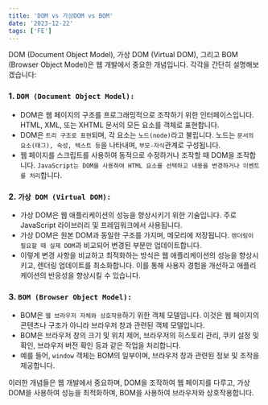 ```yaml
---
title: 'DOM vs 가상DOM vs BOM'
date: '2023-12-22'
tags: ['FE']
---
```


DOM (Document Object Model), 가상 DOM (Virtual DOM), 그리고 BOM (Browser Object Model)은 웹 개발에서 중요한 개념입니다. 각각을 간단히 설명해보겠습니다:

### 1. **`DOM (Document Object Model):`**
   
   - DOM은 웹 페이지의 구조를 프로그래밍적으로 조작하기 위한 인터페이스입니다. HTML, XML, 또는 XHTML 문서의 모든 요소를 객체로 표현합니다.
   - DOM은 `트리 구조로 표현`되며, 각 요소는 `노드(node)`라고 불립니다. 노드는 `문서의 요소(태그), 속성, 텍스트 등`을 나타내며, `부모-자식`관계로 구성됩니다.
   - 웹 페이지를 스크립트를 사용하여 동적으로 수정하거나 조작할 때 DOM을 조작합니다. `JavaScript는 DOM을 사용하여 HTML 요소를 선택하고 내용을 변경하거나 이벤트를 처리`합니다.

### 2. **`가상 DOM (Virtual DOM):`**
   
   - 가상 DOM은 웹 애플리케이션의 성능을 향상시키기 위한 기술입니다. 주로 JavaScript 라이브러리 및 프레임워크에서 사용됩니다.
   - 가상 DOM은 원본 DOM과 동일한 구조를 가지며, 메모리에 저장됩니다. `렌더링이 필요할 때 실제 DOM`과 비교되어 변경된 부분만 업데이트합니다.
   - 이렇게 변경 사항을 비교하고 최적화하는 방식은 웹 애플리케이션의 성능을 향상시키고, 렌더링 업데이트를 최소화합니다. 이를 통해 사용자 경험을 개선하고 애플리케이션의 반응성을 향상시킬 수 있습니다.

### 3. **`BOM (Browser Object Model):`**
   
   - BOM은 `웹 브라우저 자체와 상호작용`하기 위한 객체 모델입니다. 이것은 웹 페이지의 콘텐츠나 구조가 아니라 브라우저 창과 관련된 객체 모델입니다.
   - BOM은 브라우저 창의 크기 및 위치 제어, 브라우저의 히스토리 관리, 쿠키 설정 및 확인, 브라우저 버전 확인 등과 같은 작업을 처리합니다.
   - 예를 들어, `window` 객체는 BOM의 일부이며, 브라우저 창과 관련된 정보 및 조작을 제공합니다.

이러한 개념들은 웹 개발에서 중요하며, DOM을 조작하여 웹 페이지를 다루고, 가상 DOM을 사용하여 성능을 최적화하며, BOM을 사용하여 브라우저와 상호작용합니다.
